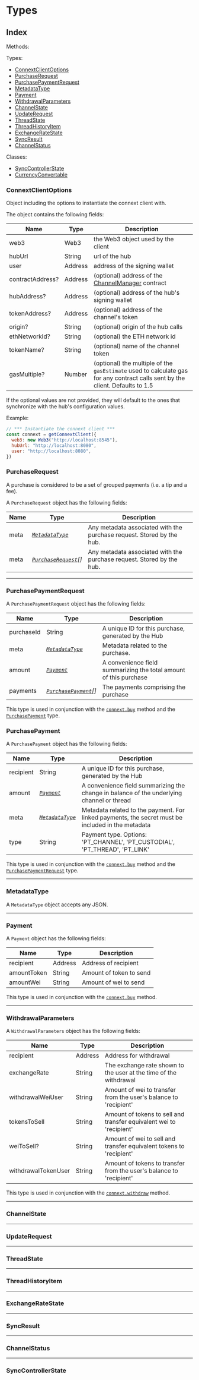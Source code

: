# Types

## Index

Methods:

Types:

* [ConnextClientOptions](#connextclientoptions)
* [PurchaseRequest](#purchaserequest)
* [PurchasePaymentRequest](#purchasepaymentrequest)
* [MetadataType](#metadatatype)
* [Payment](#payment)
* [WithdrawalParameters](#withdrawalparameters)
* [ChannelState](#channelstate)
* [UpdateRequest](#updaterequest)
* [ThreadState](#threadstate)
* [ThreadHistoryItem](#threadhistoryitem)
* [ExchangeRateState](#exchangeratestate)
* [SyncResult](#syncresult)
* [ChannelStatus](#channelstatus)

Classes:

* [SyncControllerState](#synccontrollerstate)
* [CurrencyConvertable](#currencyconvertable)

### ConnextClientOptions

Object including the options to instantiate the connext client with.

The object contains the following fields:

| Name | Type | Description |
| ------ | ------ | ------ |
| web3 | Web3 | the Web3 object used by the client |
| hubUrl | String | url of the hub |
| user | Address | address of the signing wallet |
| contractAddress? | Address | (optional) address of the [ChannelManager](contracts.md) contract |
| hubAddress? | Address | (optional) address of the hub's signing wallet |
| tokenAddress? | Address | (optional) address of the channel's token |
| origin? | String | (optional) origin of the hub calls |
| ethNetworkId? | String | (optional) the ETH network id |
| tokenName? | String | (optional) name of the channel token |
| gasMultiple? | Number | (optional) the multiple of the `gasEstimate` used to calculate gas for any contract calls sent by the client. Defaults to 1.5 |

If the optional values are not provided, they will default to the ones that synchronize with the hub's configuration values.

Example:

```javascript
// *** Instantiate the connext client ***
const connext = getConnextClient({
  web3: new Web3("http://localhost:8545"),
  hubUrl: "http://localhost:8080",
  user: "http://localhost:8080",
})
```

### PurchaseRequest

A purchase is considered to be a set of grouped payments (i.e. a tip and a fee).

A `PurchaseRequest` object has the following fields:

| Name | Type | Description |
| ------ | ------ | ------ |
| meta | *[`MetadataType`](#metadatatype)* | Any metadata associated with the purchase request. Stored by the hub. |
| meta | *[`PurchaseRequest`](#purchasepaymentrequest)[]* | Any metadata associated with the purchase request. Stored by the hub. |

<!-- **● meta**: *`MetadataType`*

*Defined in [types.ts:953](https://github.com/ConnextProject/indra/blob/5961649/modules/client/src/types.ts#L953)*

**● payments**: *[PurchasePaymentRequest](../#purchasepaymentrequest)<`PaymentMetadataType`>[]*

*Defined in [types.ts:954](https://github.com/ConnextProject/indra/blob/5961649/modules/client/src/types.ts#L954)* -->

___

### PurchasePaymentRequest

A `PurchasePaymentRequest` object has the following fields:

| Name | Type | Description |
| ------ | ------ | ------ |
| purchaseId | String | A unique ID for this purchase, generated by the Hub |
| meta |  *[`MetadataType`](#metadatatype)*  | Metadata related to the purchase. |
| amount | *[`Payment`](#payment)* | A convenience field summarizing the total amount of this purchase |
| payments | *[`PurchasePayment`](#purchasepayment)[]* | The payments comprising the purchase |

This type is used in conjunction with the [`connext.buy`](client.html#buy) method and the [`PurchasePayment`](#purchasepayment) type.

### PurchasePayment

A `PurchasePayment` object has the following fields:

| Name | Type | Description |
| ------ | ------ | ------ |
| recipient | String | A unique ID for this purchase, generated by the Hub |
| amount |  *[`Payment`](#payment)*  | A convenience field summarizing the change in balance of the underlying channel or thread |
| meta | *[`MetadataType`](#metadatatype)* | Metadata related to the payment. For linked payments, the secret must be included in the metadata|
| type | String | Payment type. Options: 'PT_CHANNEL', 'PT_CUSTODIAL', 'PT_THREAD', 'PT_LINK'|

This type is used in conjunction with the [`connext.buy`](client.html#buy) method and the [`PurchasePaymentRequest`](#purchaserequest) type.

___

### MetadataType

A `MetadataType` object accepts any JSON.

___

### Payment

A `Payment` object has the following fields: 

| Name | Type | Description |
| ------ | ------ | ------ |
| recipient | Address | Address of recipient |
| amountToken | String | Amount of token to send |
| amountWei | String | Amount of wei to send |

This type is used in conjunction with the [`connext.buy`](client.html#buy) method.
___

### WithdrawalParameters

A `WithdrawalParameters` object has the following fields: 

| Name | Type | Description |
| ------ | ------ | ------ |
| recipient | Address | Address for withdrawal |
| exchangeRate | String | The exchange rate shown to the user at the time of the withdrawal |
| withdrawalWeiUser | String | Amount of wei to transfer from the user's balance to 'recipient' |
| tokensToSell | String | Amount of tokens to sell and transfer equivalent wei to 'recipient' |
| weiToSell? | String | Amount of wei to sell and transfer equivalent tokens to 'recipient' |
| withdrawalTokenUser | String | Amount of tokens to transfer from the user's balance to 'recipient' |

This type is used in conjunction with the [`connext.withdraw`](client.html#withdraw) method.

___

### ChannelState

___

### UpdateRequest

___

### ThreadState

___

### ThreadHistoryItem

___

### ExchangeRateState

___

### SyncResult

___

### ChannelStatus

___

### SyncControllerState